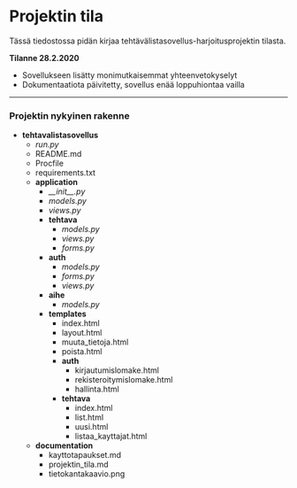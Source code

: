 # Projektin tila

Tässä tiedostossa pidän kirjaa tehtävälistasovellus-harjoitusprojektin tilasta.

**Tilanne 28.2.2020**

+ Sovellukseen lisätty monimutkaisemmat yhteenvetokyselyt
+ Dokumentaatiota päivitetty, sovellus enää loppuhiontaa vailla

___

### Projektin nykyinen rakenne

+ **tehtavalistasovellus**
  + *run.py*
  + README.md
  + Procfile
  + requirements.txt
  + **application**
    + *\_\_init\_\_.py*
    + *models.py*
    + *views.py*
    + **tehtava**
      + *models.py*
      + *views.py*
      + *forms.py*
    + **auth**
      + *models.py*
      + *forms.py*
      + *views.py*
    + **aihe**
      + *models.py*
    + **templates**
      + index.html
      + layout.html
      + muuta_tietoja.html
      + poista.html
      + **auth**
        + kirjautumislomake.html
        + rekisteroitymislomake.html
        + hallinta.html
      + **tehtava**
        + index.html
        + list.html
        + uusi.html
        + listaa_kayttajat.html
  + **documentation**
    + kayttotapaukset.md
    + projektin_tila.md
    + tietokantakaavio.png


